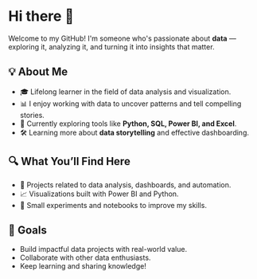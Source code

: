 # Hi there 👋

Welcome to my GitHub! I'm someone who's passionate about **data** — exploring it, analyzing it, and turning it into insights that matter.

## 💡 About Me

- 🎓 Lifelong learner in the field of data analysis and visualization.
- 📊 I enjoy working with data to uncover patterns and tell compelling stories.
- 🧰 Currently exploring tools like **Python, SQL, Power BI, and Excel**.
- 🛠️ Learning more about **data storytelling** and effective dashboarding.

## 🔍 What You’ll Find Here

- 📁 Projects related to data analysis, dashboards, and automation.
- 📈 Visualizations built with Power BI and Python.
- 🧪 Small experiments and notebooks to improve my skills.

## 🚀 Goals

- Build impactful data projects with real-world value.
- Collaborate with other data enthusiasts.
- Keep learning and sharing knowledge!
